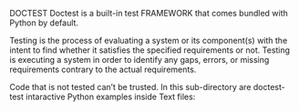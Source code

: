    DOCTEST
Doctest is a built-in test FRAMEWORK that comes bundled with Python by default.

Testing is the process of evaluating a system or its component(s) with the intent to find whether it satisfies the specified requirements or not. Testing is executing a system in order to identify any gaps, errors, or missing requirements contrary to the actual requirements.

Code that is not tested can’t be trusted.
In this sub-directory are doctest- test intaractive Python examples inside Text files:

